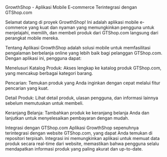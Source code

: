 GrowthShop - Aplikasi Mobile E-commerce Terintegrasi dengan GTShop.com


Selamat datang di proyek GrowthShop! Ini adalah aplikasi mobile e-commerce yang kuat dan nyaman yang memungkinkan pengguna untuk menjelajahi, memilih, dan membeli produk dari GTShop.com langsung dari perangkat mobile mereka.

Tentang Aplikasi
GrowthShop adalah solusi mobile untuk memfasilitasi pengalaman berbelanja online yang lebih baik bagi pelanggan GTShop.com. Dengan aplikasi ini, pengguna dapat:

Menelusuri Katalog Produk: Akses lengkap ke katalog produk GTShop.com, yang mencakup berbagai kategori barang.

Pencarian: Temukan produk yang Anda inginkan dengan cepat melalui fitur pencarian yang kuat.

Detail Produk: Lihat detail produk, ulasan pengguna, dan informasi lainnya sebelum memutuskan untuk membeli.

Keranjang Belanja: Tambahkan produk ke keranjang belanja Anda dan lanjutkan untuk menyelesaikan pembayaran dengan mudah.


Integrasi dengan GTShop.com
Aplikasi GrowthShop sepenuhnya terintegrasi dengan website GTShop.com, yang dapat Anda temukan di repositori terpisah. Integrasi ini memungkinkan aplikasi untuk memuat data produk secara real-time dari website, memastikan bahwa pengguna selalu mendapatkan informasi produk yang paling akurat dan up-to-date.
